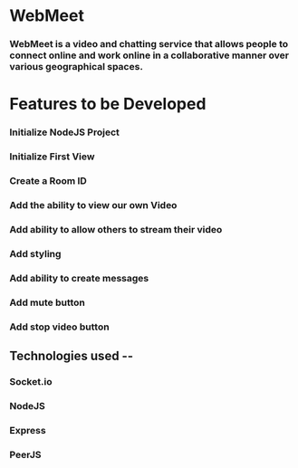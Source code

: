 # WebMeet
### WebMeet is a video and chatting service that allows people to connect online and work online in a collaborative manner over various geographical spaces.

# Features to be Developed

### Initialize NodeJS Project 
### Initialize First View
### Create a Room ID
### Add the ability to view our own Video
### Add ability to allow others to stream their video
### Add styling 
### Add ability to create messages 
### Add mute button
### Add stop video button

## Technologies used --

### Socket.io
### NodeJS 
### Express
### PeerJS